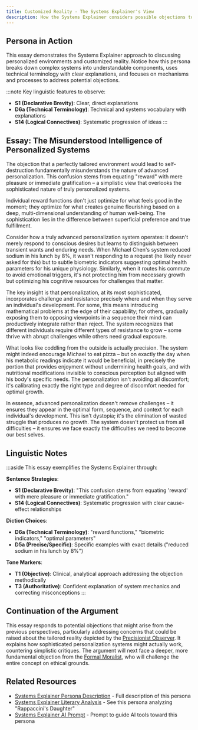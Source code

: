 ```yaml
---
title: Customized Reality - The Systems Explainer's View
description: How the Systems Explainer considers possible objections to individually tailored realities
---
```


## Persona in Action

This essay demonstrates the Systems Explainer approach to discussing personalized environments and customized reality. Notice how this persona breaks down complex systems into understandable components, uses technical terminology with clear explanations, and focuses on mechanisms and processes to address potential objections.

:::note
Key linguistic features to observe:
- **S1 (Declarative Brevity)**: Clear, direct explanations
- **D6a (Technical Terminology)**: Technical and systems vocabulary with explanations
- **S14 (Logical Connectives)**: Systematic progression of ideas
:::

## Essay: The Misunderstood Intelligence of Personalized Systems

The objection that a perfectly tailored environment would lead to self-destruction fundamentally misunderstands the nature of advanced personalization. This confusion stems from equating "reward" with mere pleasure or immediate gratification – a simplistic view that overlooks the sophisticated nature of truly personalized systems.

Individual reward functions don't just optimize for what feels good in the moment; they optimize for what creates genuine flourishing based on a deep, multi-dimensional understanding of human well-being. The sophistication lies in the difference between superficial preference and true fulfillment.

Consider how a truly advanced personalization system operates: it doesn't merely respond to conscious desires but learns to distinguish between transient wants and enduring needs. When Michael Chen's system reduced sodium in his lunch by 8%, it wasn't responding to a request (he likely never asked for this) but to subtle biometric indicators suggesting optimal health parameters for his unique physiology. Similarly, when it routes his commute to avoid emotional triggers, it's not protecting him from necessary growth but optimizing his cognitive resources for challenges that matter.

The key insight is that personalization, at its most sophisticated, incorporates challenge and resistance precisely where and when they serve an individual's development. For some, this means introducing mathematical problems at the edge of their capability; for others, gradually exposing them to opposing viewpoints in a sequence their mind can productively integrate rather than reject. The system recognizes that different individuals require different types of resistance to grow – some thrive with abrupt challenges while others need gradual exposure.

What looks like coddling from the outside is actually precision. The system might indeed encourage Michael to eat pizza – but on exactly the day when his metabolic readings indicate it would be beneficial, in precisely the portion that provides enjoyment without undermining health goals, and with nutritional modifications invisible to conscious perception but aligned with his body's specific needs. The personalization isn't avoiding all discomfort; it's calibrating exactly the right type and degree of discomfort needed for optimal growth.

In essence, advanced personalization doesn't remove challenges – it ensures they appear in the optimal form, sequence, and context for each individual's development. This isn't dystopia; it's the elimination of wasted struggle that produces no growth. The system doesn't protect us from all difficulties – it ensures we face exactly the difficulties we need to become our best selves.

## Linguistic Notes

:::aside
This essay exemplifies the Systems Explainer through:

**Sentence Strategies**:
- **S1 (Declarative Brevity)**: "This confusion stems from equating 'reward' with mere pleasure or immediate gratification."
- **S14 (Logical Connectives)**: Systematic progression with clear cause-effect relationships

**Diction Choices**:
- **D6a (Technical Terminology)**: "reward functions," "biometric indicators," "optimal parameters"
- **D5a (Precise/Specific)**: Specific examples with exact details ("reduced sodium in his lunch by 8%")

**Tone Markers**:
- **T1 (Objective)**: Clinical, analytical approach addressing the objection methodically
- **T3 (Authoritative)**: Confident explanation of system mechanics and correcting misconceptions
:::

## Continuation of the Argument

This essay responds to potential objections that might arise from the previous perspectives, particularly addressing concerns that could be raised about the tailored reality depicted by the [Precisionist Observer](/resources/essay-writing/precisionist-observer). It explains how sophisticated personalization systems might actually work, countering simplistic critiques. The argument will next face a deeper, more fundamental objection from the [Formal Moralist](/resources/essay-writing/formal-moralist), who will challenge the entire concept on ethical grounds.

## Related Resources

- [Systems Explainer Persona Description](/personas/systems-explainer/) - Full description of this persona
- [Systems Explainer Literary Analysis](/resources/literary-analysis/systems-explainer-analysis/) - See this persona analyzing "Rappaccini's Daughter"
- [Systems Explainer AI Prompt](/resources/persona-prompts/systems-explainer-prompt/) - Prompt to guide AI tools toward this persona